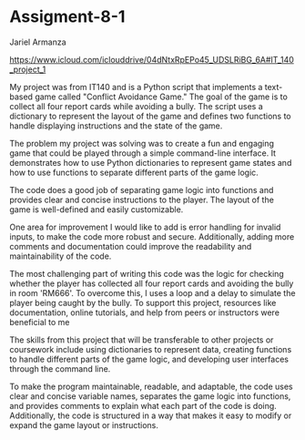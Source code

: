 # Assigment-8-1
Jariel Armanza

 https://www.icloud.com/iclouddrive/04dNtxRpEPo45_UDSLRiBG_6A#IT_140_project_1

My project was from IT140 and is a Python script that implements a text-based game called "Conflict Avoidance Game." The goal of the game is to collect all four report cards while avoiding a bully. The script uses a dictionary to represent the layout of the game and defines two functions to handle displaying instructions and the state of the game.

 

The problem my project was solving was to create a fun and engaging game that could be played through a simple command-line interface. It demonstrates how to use Python dictionaries to represent game states and how to use functions to separate different parts of the game logic.

 

The code does a good job of separating game logic into functions and provides clear and concise instructions to the player. The layout of the game is well-defined and easily customizable.

 

One area for improvement I would like to add is error handling for invalid inputs, to make the code more robust and secure. Additionally, adding more comments and documentation could improve the readability and maintainability of the code.

 

The most challenging part of writing this code was the logic for checking whether the player has collected all four report cards and avoiding the bully in room 'RM666'. To overcome this, I uses a loop and a delay to simulate the player being caught by the bully. To support this project, resources like documentation, online tutorials, and help from peers or instructors were beneficial to me 

 

The skills from this project that will be transferable to other projects or coursework include using dictionaries to represent data, creating functions to handle different parts of the game logic, and developing user interfaces through the command line.

 

To make the program maintainable, readable, and adaptable, the code uses clear and concise variable names, separates the game logic into functions, and provides comments to explain what each part of the code is doing. Additionally, the code is structured in a way that makes it easy to modify or expand the game layout or instructions.
